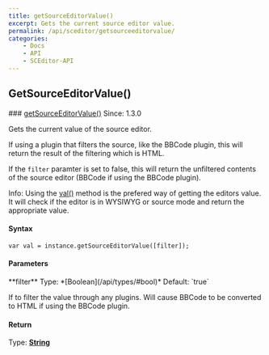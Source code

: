 ```yaml
---
title: getSourceEditorValue()
excerpt: Gets the current source editor value.
permalink: /api/sceditor/getsourceeditorvalue/
categories:
    - Docs
    - API
    - SCEditor-API
---
```

## GetSourceEditorValue()

<article class="api method" markdown="1">
### <a id="getSourceEditorValue" href="#getSourceEditorValue">getSourceEditorValue()</a> <span class="since">Since: 1.3.0</span>

Gets the current value of the source editor.

If using a plugin that filters the source, like the BBCode plugin, this will return the result of the filtering which is HTML.

If the `filter` paramter is set to false, this will return the unfiltered contents of the source editor (BBCode if using the BBCode plugin).

<span class="Label Label--info">Info:</span> Using the [val()](/api/sceditor/val/) method is the prefered way of getting the editors value. It will check if the editor is in WYSIWYG or source mode and return the appropriate value.


#### Syntax

	var val = instance.getSourceEditorValue([filter]);


#### Parameters

<div class="parameters">
<div class="parameter" markdown="1">
**filter**  
Type: *[Boolean](/api/types/#bool)*  
Default: `true`

If to filter the value through any plugins. Will cause BBCode to be converted to HTML if using the BBCode plugin.
</div>
</div>


#### Return

Type: **[String](/api/types/#string)**
</article>

